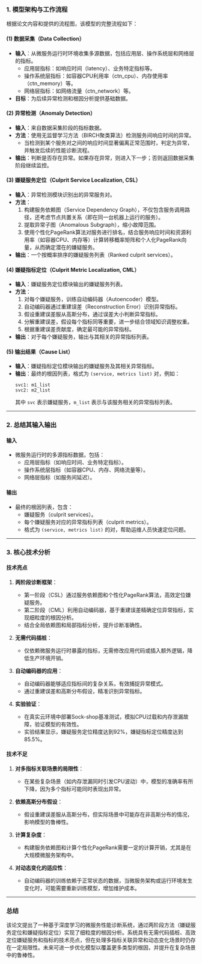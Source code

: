 ### **1. 模型架构与工作流程**

根据论文内容和提供的流程图，该模型的完整流程如下：

#### **(1) 数据采集（Data Collection）**
- **输入**：从微服务运行时环境收集多源数据，包括应用层、操作系统层和网络层的指标。
  - 应用层指标：如响应时间（latency）、业务特定指标等。
  - 操作系统层指标：如容器CPU利用率（ctn_cpu）、内存使用率（ctn_memory）等。
  - 网络层指标：如网络流量（ctn_network）等。
- **目标**：为后续异常检测和根因分析提供基础数据。

#### **(2) 异常检测（Anomaly Detection）**
- **输入**：来自数据采集阶段的指标数据。
- **方法**：使用无监督学习方法（BIRCH聚类算法）检测服务间响应时间的异常。
  - 当检测到某个服务对之间的响应时间显著偏离正常范围时，判定为异常，并触发后续的性能诊断流程。
- **输出**：判断是否存在异常。如果存在异常，则进入下一步；否则返回数据采集阶段继续监控。

#### **(3) 嫌疑服务定位（Culprit Service Localization, CSL）**
- **输入**：异常检测模块识别出的异常服务对。
- **方法**：
  1. 构建服务依赖图（Service Dependency Graph），不仅包含服务调用路径，还考虑节点共置关系（即在同一台机器上运行的服务）。
  2. 提取异常子图（Anomalous Subgraph），缩小故障范围。
  3. 使用个性化PageRank算法对服务进行排名，结合服务响应时间和资源利用率（如容器CPU、内存等）计算转移概率矩阵和个人化PageRank向量，从而确定潜在的嫌疑服务。
- **输出**：一个按概率排序的嫌疑服务列表（Ranked culprit services）。

#### **(4) 嫌疑指标定位（Culprit Metric Localization, CML）**
- **输入**：嫌疑服务定位模块输出的嫌疑服务列表。
- **方法**：
  1. 对每个嫌疑服务，训练自动编码器（Autoencoder）模型。
  2. 自动编码器通过重建误差（Reconstruction Error）识别异常指标。
  3. 假设重建误差服从高斯分布，通过误差大小判断异常指标。
  4. 分解重建误差，假设每个指标同等重要，进一步结合领域知识调整权重。
  5. 根据重建误差贡献度，确定最可能的异常指标。
- **输出**：对于每个嫌疑服务，输出与其相关的异常指标列表。

#### **(5) 输出结果（Cause List）**
- **输入**：嫌疑指标定位模块输出的嫌疑服务及其相关异常指标。
- **输出**：最终的根因列表，格式为 `(service, metrics list)` 对，例如：
  ```
  svc1: m1_list
  svc2: m2_list
  ```
  其中 `svc` 表示嫌疑服务，`m_list` 表示与该服务相关的异常指标列表。

---

### **2. 总结其输入输出**

#### **输入**
- 微服务运行时的多源指标数据，包括：
  - 应用层指标（如响应时间、业务特定指标）。
  - 操作系统层指标（如容器CPU、内存、网络流量等）。
  - 网络层指标（如服务间延迟）。

#### **输出**
- 最终的根因列表，包含：
  - 嫌疑服务（culprit services）。
  - 每个嫌疑服务对应的异常指标列表（culprit metrics）。
  - 格式为 `(service, metrics list)` 的对，帮助运维人员快速定位问题。

---

### **3. 核心技术分析**

#### **技术亮点**
1. **两阶段诊断框架**：
   - 第一阶段（CSL）通过服务依赖图和个性化PageRank算法，高效定位嫌疑服务。
   - 第二阶段（CML）利用自动编码器，基于重建误差精确定位异常指标，实现细粒度的根因分析。
   - 结合全局依赖图和局部指标分析，提升诊断准确性。

2. **无需代码插桩**：
   - 仅依赖微服务运行时暴露的指标，无需修改应用代码或插入额外逻辑，降低生产环境开销。

3. **自动编码器的应用**：
   - 自动编码器能够适应指标间的复杂关系，有效捕捉异常模式。
   - 通过重建误差和高斯分布假设，精准识别异常指标。

4. **实验验证**：
   - 在真实云环境中部署Sock-shop基准测试，模拟CPU过载和内存泄漏故障，验证模型的有效性。
   - 实验结果显示，嫌疑服务定位精度达到92%，嫌疑指标定位精度达到85.5%。

#### **技术不足**
1. **对多指标关联场景的局限性**：
   - 在某些复杂场景（如内存泄漏同时引发CPU波动）中，模型的准确率有所下降，因为多个指标可能同时表现出异常。

2. **依赖高斯分布假设**：
   - 假设重建误差服从高斯分布，但实际场景中可能存在非高斯分布的情况，影响模型的鲁棒性。

3. **计算复杂度**：
   - 构建服务依赖图和计算个性化PageRank需要一定的计算开销，尤其是在大规模微服务架构中。

4. **对动态变化的适应性**：
   - 自动编码器的训练依赖于正常状态的数据，当微服务架构或运行环境发生变化时，可能需要重新训练模型，增加维护成本。

---

### **总结**
该论文提出了一种基于深度学习的微服务性能诊断系统，通过两阶段方法（嫌疑服务定位和嫌疑指标定位）实现了细粒度的根因分析。系统具有无需代码插桩、高效定位嫌疑服务和指标的技术亮点，但在处理多指标关联异常和动态变化场景时仍存在一定局限性。未来可进一步优化模型以覆盖更多类型的根因，并提升在复杂场景中的鲁棒性。
